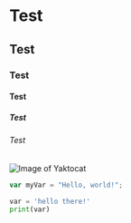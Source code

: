 # Test
## Test
### Test
#### Test
##### Test
###### Test

![Image of Yaktocat](https://octodex.github.com/images/yaktocat.png)


``` javascript
var myVar = "Hello, world!";
```

``` python
var = 'hello there!'
print(var)
```
